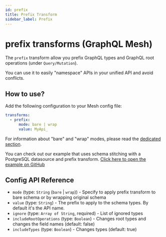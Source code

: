 ```yaml
---
id: prefix
title: Prefix Transform
sidebar_label: Prefix
---
```


# prefix transforms (GraphQL Mesh)

The `prefix` transform allow you prefix GraphQL types and GraphQL root operations (under `Query/Mutation`).

You can use it to easily "namespace" APIs in your unified API and avoid conflicts.

<PackageInstall packages="@graphql-mesh/transform-prefix" />

## How to use?

Add the following configuration to your Mesh config file:

```yml
transforms:
  - prefix:
      mode: bare | wrap
      value: MyApi_
```
<InlineAlert variant="info" slots="text"/>

For information about "bare" and "wrap" modes, please read the [dedicated section](transforms-introduction.md#two-different-modes).

<InlineAlert variant="info" slots="text"/>

You can check out our example that uses schema stitching with a PostgreSQL datasource and prefix transform.
[Click here to open the example on GitHub](https://github.com/Urigo/graphql-mesh/tree/master/examples/postgres-geodb)

## Config API Reference

-  `mode` (type: `String` (`bare` | `wrap`)) - Specify to apply prefix transform to bare schema or by wrapping original schema
-  `value` (type: `String`) - The prefix to apply to the schema types. By default it's the API name.
-  `ignore` (type: `Array of String`, required) - List of ignored types
-  `includeRootOperations` (type: `Boolean`) - Changes root types and changes the field names (default: false)
-  `includeTypes` (type: `Boolean`) - Changes types (default: true)
